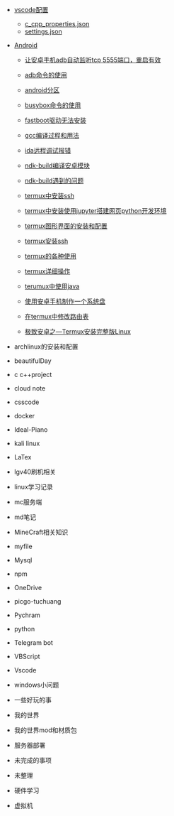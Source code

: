 * [vscode配置](document/vscode配置)

  * [c_cpp_properties.json](document/.vscode/c_cpp_properties.json)
  * [settings.json](document/.vscode/settings.json)

* [Android](document/Android)

  * [让安卓手机adb自动监听tcp 5555端口，重启有效](document/Android/让安卓手机adb自动监听[tcp5555]端口，重启有效.md")

  * [adb命令的使用](document/Android/adb命令的使用.md)

  * [android分区](document/Android/android分区.md)

  * [busybox命令的使用](document/Android/busybox命令的使用.md)

  * [fastboot驱动无法安装](document/Android/fastboot驱动无法安装.md)

  * [gcc编译过程和用法](document/Android/gcc编译过程和用法.md)

  * [ida远程调试报错](document/Android/ida远程调试报错.md)

  * [ndk-build编译安卓模块](document/Android/ndk-build编译安卓模块.md)

  * [ndk-build遇到的问题](document/Android/ndk-build遇到的问题.md)

  * [termux中安装ssh](document/Android/termux中安装ssh.md)

  * [termux中安装使用jupyter搭建网页python开发环境](document/Android/termux中安装使用jupyter搭建网页python开发环境.md)

  * [termux图形界面的安装和配置](document/Android/termux图形界面的安装和配置.md)

  * [termux安装ssh](document/Android/termux安装ssh.md)

  * [termux的各种使用](document/Android/termux的各种使用.md)

  * [termux详细操作](document/Android/termux详细操作.md)

  * [terumux中使用java](document/Android/terumux中使用java.md)

  * [使用安卓手机制作一个系统盘](document/Android/使用安卓手机制作一个系统盘.md)

  * [在termux中修改路由表](document/Android/在termux中修改路由表.md)

  * [极致安卓之—Termux安装完整版Linux](document/Android/极致安卓之—Termux安装完整版Linux.md)

    

    

    

    

    

* archlinux的安装和配置

* beautifulDay

* c c++project

* cloud note

* csscode

* docker

* Ideal-Piano

* kali linux

* LaTex

* lgv40刷机相关

* linux学习记录

* mc服务端

* md笔记

* MineCraft相关知识

* myfile

* Mysql

* npm

* OneDrive

* picgo-tuchuang

* Pychram

* python

* Telegram bot

* VBScript

* Vscode

* windows小问题

* 一些好玩的事

* 我的世界

* 我的世界mod和材质包

* 服务器部署

* 未完成的事项

* 未整理

* 硬件学习

* 虚拟机